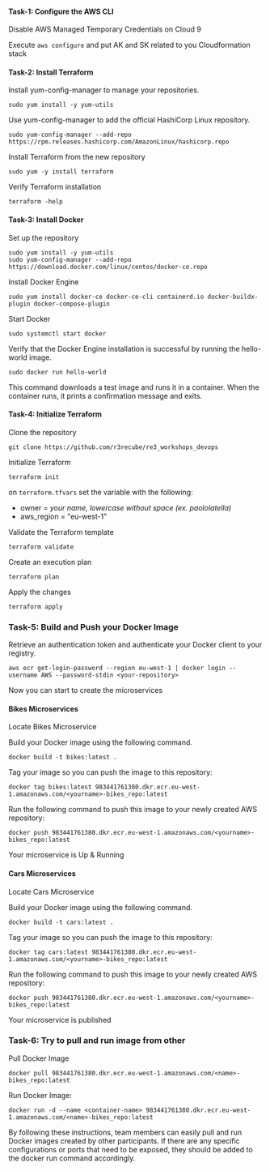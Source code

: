 #### Task-1: Configure the AWS CLI

Disable AWS Managed Temporary Credentials on Cloud 9

Execute `aws configure` and put AK and SK related to you Cloudformation stack

#### Task-2: Install Terraform

Install yum-config-manager to manage your repositories.

```
sudo yum install -y yum-utils
```

Use yum-config-manager to add the official HashiCorp Linux repository.

```
sudo yum-config-manager --add-repo https://rpm.releases.hashicorp.com/AmazonLinux/hashicorp.repo
```

Install Terraform from the new repository

```
sudo yum -y install terraform
```

Verify Terraform installation

```
terraform -help
```
#### Task-3: Install Docker

Set up the repository

```
sudo yum install -y yum-utils
sudo yum-config-manager --add-repo https://download.docker.com/linux/centos/docker-ce.repo
```

Install Docker Engine

```
sudo yum install docker-ce docker-ce-cli containerd.io docker-buildx-plugin docker-compose-plugin
```

Start Docker


```
sudo systemctl start docker
```

Verify that the Docker Engine installation is successful by running the hello-world image.

```
sudo docker run hello-world
```

This command downloads a test image and runs it in a container. When the container runs, it prints a confirmation message and exits.

#### Task-4: Initialize Terraform

Clone the repository

```
git clone https://github.com/r3recube/re3_workshops_devops
```

Initialize Terraform

```
terraform init
```

on `terraform.tfvars` set the variable with the following:
- owner = *your name, lowercase without space (ex. paololatella)*
- aws_region = "eu-west-1"

Validate the Terraform template

```
terraform validate
```

Create an execution plan

```
terraform plan
```

Apply the changes

```
terraform apply
```

### Task-5: Build and Push your Docker Image

Retrieve an authentication token and authenticate your Docker client to your registry.

`aws ecr get-login-password --region eu-west-1 | docker login --username AWS --password-stdin <your-repository>`

Now you can start to create the microservices

#### Bikes Microservices
Locate Bikes Microservice

Build your Docker image using the following command.

`docker build -t bikes:latest .`

Tag your image so you can push the image to this repository:

`docker tag bikes:latest 983441761380.dkr.ecr.eu-west-1.amazonaws.com/<yourname>-bikes_repo:latest`

Run the following command to push this image to your newly created AWS repository:

`docker push 983441761380.dkr.ecr.eu-west-1.amazonaws.com/<yourname>-bikes_repo:latest` 

Your microservice is Up & Running

#### Cars Microservices
Locate Cars Microservice

Build your Docker image using the following command.

`docker build -t cars:latest .`

Tag your image so you can push the image to this repository:

`docker tag cars:latest 983441761380.dkr.ecr.eu-west-1.amazonaws.com/<yourname>-bikes_repo:latest`

Run the following command to push this image to your newly created AWS repository:

`docker push 983441761380.dkr.ecr.eu-west-1.amazonaws.com/<yourname>-bikes_repo:latest` 

Your microservice is published

### Task-6: Try to pull and run image from other

Pull Docker Image

```
docker pull 983441761380.dkr.ecr.eu-west-1.amazonaws.com/<name>-bikes_repo:latest
```

Run Docker Image:

```
docker run -d --name <container-name> 983441761380.dkr.ecr.eu-west-1.amazonaws.com/<name>-bikes_repo:latest
```

By following these instructions, team members can easily pull and run Docker images created by other participants. If there are any specific configurations or ports that need to be exposed, they should be added to the docker run command accordingly.

